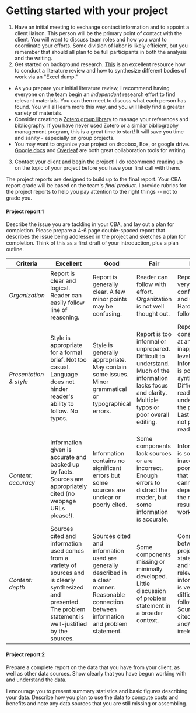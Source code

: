 # Getting started with your project

1.  Have an initial meeting to exchange contact information and to appoint a client liaison. This person will be the primary point of contact with the client. You will want to discuss team roles and how you want to coordinate your efforts. Some division of labor is likely efficient, but you remember that should all plan to be full participants in both the analysis and the writing.
2.  Get started on background research. [This](http://www.raulpacheco.org/2016/06/synthesizing-different-bodies-of-work-in-your-literature-review-the-conceptual-synthesis-excel-dump-technique/) is an excellent resource how to conduct a literature review and how to synthesize different bodies of work via an "Excel dump."
  - As you prepare your initial literature review, I recommend having everyone on the team begin an _independent_ research effort to find relevant materials. You can then meet to discuss what each person has found. You will all learn more this way, and you will likely find a greater variety of materials.
  - Consider creating a [Zotero group library](https://www.zotero.org/groups/) to manage your references and bibliography. If you have never used Zotero or a similar bibliography management program, this is a great time to start! It will save you time and sanity - especially on group projects.  
   - You may want to organize your project on dropbox, Box, or google drive. [Google docs](https://docs.google.com/) and [Overleaf](https://www.overleaf.com/) are both great collaboration tools for writing.
3.  Contact your client and begin the project! I do recommend reading up on the topic of your project before you have your first call with them.

The project reports are designed to build up to the final report. Your CBA report grade will be based on the team's _final product_. I provide rubrics for the project reports to help you pay attention to the right things -- not to grade you.<br>

#### Project report 1
Describe the issue you are tackling in your CBA, and lay out a plan for completion. Please prepare a 4-6 page double-spaced report that describes the issue being addressed in the project and sketches a plan for completion. Think of this as a first draft of your introduction, plus a plan outline.

| **Criteria**|**Excellent**| **Good**| **Fair**|**Poor**|
| --- | --- | --- | --- | --- |
| *Organization*| Report is clear and logical. Reader can easily follow line of reasoning.| Report is generally clear. A few minor points may be confusing.| Reader can follow with effort. Organization is not well thought out.| Report is very confusing and unclear. Hard to follow.
|*Presentation & style* | Style is appropriate for a formal brief. Not too casual. Language does not hinder reader's ability to follow. No typos.| Style is generally appropriate. May contain some issues. Minor grammatical or typographical errors.| Report is too informal or unprepared. Difficult to understand. Much of the information lacks focus and clarity. Multiple typos or poor overall editing. | Report is consistently at an inappropriate level. Information is poorly synthesized. Difficult for reader to understand the point. Last-minute, not proof-read. |
| *Content: accuracy*| Information given is accurate and backed up by facts. Sources are appropriately cited (no webpage URLs please!).| Information contains no significant errors but some sources are unclear or poorly cited.| Some components lack sources or are incorrect. Enough errors to distract the reader, but some information is accurate.| Information is so inaccurate or poorly cited that reader cannot depend on the reported results and work.|
| *Content: depth*|Sources cited and information used comes from a variety of sources and is clearly synthesized and presented. The problem statement is well-justified by the sources.| Sources cited and information used are generally described in a clear manner. Reasonable connection between information and problem statement.|Some components missing or minimally developed. Little discussion of problem statement in a broader context.| Connection between project statement and the relevant information is very difficult to follow. Sources cited are few and/or irrelevant.|



#### Project report 2
Prepare a complete report on the data that you have from your client, as well as other data sources. Show clearly that you have begun working with and understand the data.

I encourage you to present summary statistics and basic figures describing your data. Describe how you plan to use the data to compute costs and benefits and note any data sources that you are still missing or assembling.
